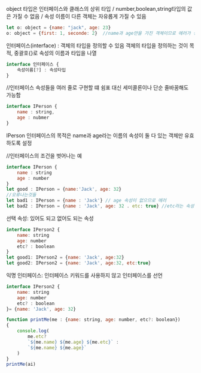 object 타입은 인터페이스와 클래스의 상위 타입 
/ number,boolean,string타입의 값은 가질 수 없음 
/ 속성 이름이 다른 객체는 자유롭게 가질 수 있음
```javascript
let o: object = {name: "jack", age: 23}
o: object = {first: 1, seconde: 2}  //name과 age만을 가진 객체이므로 에러가 생김
```

인터페이스(interface) :  객체의 타입을 정의할 수 있음
객체의 타입을 정의하는 것이 목적, 중괄호{}로 속성의 이름과 타입을  나열
```javascript
interface 인터페이스 {
    속성이름[?] : 속성타입
}
```
//인터페이스 속성들을 여러 줄로 구현할 떄 쉼표 대신 세미콜론이나 단순 줄바꿈해도 가능함
```javascript
interface IPerson {
    name : string,
    age : nubmer
}
```

IPerson 인터페이스의 목적은 name과 age라는 이름의 속성이 둘 다 있는 객체만 유효하도록 설정

//인터페이스의 조건을 벗어나는 예
```javascript
interface IPerson {
    name : string
    age : number
}
let good : IPerson = {name:'Jack', age: 32}
//오류나는것들
let bad1 : IPerson = {name : 'Jack'} // age 속성이 없으므로 에러
let bad2 : IPerson = {name : 'Jack', age: 32 . etc: true} //etc라는 속성없음
```

선택 속성: 있어도 되고 없어도 되는 속성
```javascript
interface IPerson2 {
    name: string
    age: number
    etc? : boolean
}
let good1: IPerson2 = {name: 'Jack', age:32}
let good2: IPerson2 = {name: 'Jack', age:32, etc:true}
```

익명 인터페이스: 인터페이스 키워드를 사용하지 않고 인터페이스를 선언
```javascript
interface IPerson2 {
    name: string
    age: number
    etc? : boolean
}= {name: 'Jack', age: 32}
```

```javascript
function printMe(me : {name: string, age: number, etc?: boolean})
{
    console.log(
        me.etc?
        `${me.name} ${me.age} ${me.etc}` :
        `${me.name} ${me.age}`
    )
}
printMe(ai)
```

